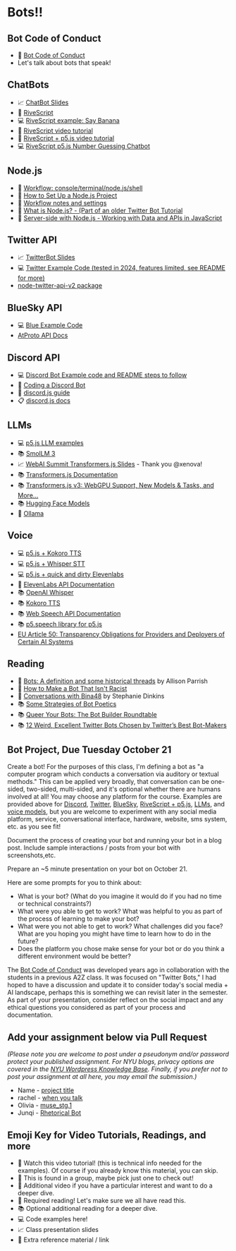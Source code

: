 # Bots!!

## Bot Code of Conduct

- 🌈 [Bot Code of Conduct](https://github.com/Programming-from-A-to-Z/Bot-Code-of-Conduct)
- Let's talk about bots that speak!

## ChatBots

- 📈 [ChatBot Slides](https://docs.google.com/presentation/d/1v643tW0c6bHn8fDfh2C2ouL5IVqnpqqKBq8QBI8X-zg/edit?usp=sharing)
- 🔗 [RiveScript](https://www.rivescript.com/)
- 💻 [RiveScript example: Say Banana](https://editor.p5js.org/a2zitp/sketches/wMo5oiyVe)
- 🚨 [RiveScript video tutorial](https://www.youtube.com/watch?v=wf8w1BJb9Xc)
- 🍿 [RiveScript + p5.js video tutorial](https://www.youtube.com/watch?v=zGe1m_bLOFk)
- 💻 [RiveScript p5.js Number Guessing Chatbot](https://editor.p5js.org/a2zitp/sketches/xgwLaXYvm)

## Node.js

- 🚨 [Workflow: console/terminal/node.js/shell](https://youtu.be/46WOuOrMwTQ)
- 🚨 [How to Set Up a Node.js Project](https://youtu.be/wM3TEvQn2hw)
- 📝 [Workflow notes and settings](https://github.com/CodingTrain/Discord-Bot-Examples/wiki/Workflow:-Terminal,-Shell,-Node,-VSCode)
- 🍿 [What is Node.js? - (Part of an older Twitter Bot Tutorial](https://youtu.be/RF5_MPSNAtU)
- 🍿 [Server-side with Node.js - Working with Data and APIs in JavaScript](https://youtu.be/wxbQP1LMZsw?list=PLRqwX-V7Uu6YxDKpFzf_2D84p0cyk4T7X)

## Twitter API

- 📈 [TwitterBot Slides](https://docs.google.com/presentation/d/1ar78vNdfH5H8rlhVk9LJTvnbG1W8VGX9m77qv2hPW24/edit?usp=sharing)
- 💻 [Twitter Example Code (tested in 2024, features limited, see README for more)](https://github.com/Programming-from-A-to-Z/Twitter-Bots-Maybe)
- [node-twitter-api-v2 package](https://github.com/PLhery/node-twitter-api-v2)

## BlueSky API

- 💻 [Blue Example Code](https://github.com/Programming-from-A-to-Z/Blue-Sky-Bots)
- [AtProto API Docs](https://github.com/bluesky-social/atproto/blob/main/packages/api/README.md)

## Discord API

- 💻 [Discord Bot Example code and README steps to follow](https://github.com/Programming-from-A-to-Z/Discord-Bot-Examples)
- 🚨 [Coding a Discord Bot](https://youtu.be/AvQcTjB3gPg)
- 📕 [discord.js guide](https://discordjs.guide/)
- 📋 [discord.js docs](https://discord.js.org/docs/packages/discord.js)

## LLMs

- 💻 [p5.js LLM examples](https://editor.p5js.org/a2zitp/collections/Y1oZ1As1s)
- 📚 [SmolLM 3](https://github.com/huggingface/smollm)
- 📈 [WebAI Summit Transformers.js Slides](https://docs.google.com/presentation/d/1FTKmN9ZWyrBjQyp6-osPyvLzKiXqjqCSZvb0-FIqme0/edit?usp=sharing) - Thank you @xenova!
- 📚 [Transformers.js Documentation](https://huggingface.co/docs/transformers.js/)
- 📚 [Transformers.js v3: WebGPU Support, New Models & Tasks, and More…](https://huggingface.co/blog/transformersjs-v3)
- 📚 [Hugging Face Models](https://huggingface.co/models?pipeline_tag=text-generation&library=transformers.js&sort=trending)
- 🔗 [Ollama](https://ollama.com/)

## Voice

- 💻 [p5.js + Kokoro TTS](https://editor.p5js.org/a2zitp/sketches/2uix6-9bH)
- 💻 [p5.js + Whisper STT](https://editor.p5js.org/a2zitp/sketches/lgxC84u-B)
- 💻 [p5.js + quick and dirty Elevenlabs](https://editor.p5js.org/a2zitp/sketches/xj7G62idd)
- 🔗 [ElevenLabs API Documentation](https://docs.elevenlabs.io/)
- 📚 [OpenAI Whisper](https://openai.com/research/whisper)
- 📚 [Kokoro TTS](https://github.com/nazdridoy/kokoro-tts)
- 📚 [Web Speech API Documentation](https://developer.mozilla.org/en-US/docs/Web/API/Web_Speech_API)
- 📚 [p5.speech library for p5.js](https://idmnyu.github.io/p5.js-speech/)
- [EU Article 50: Transparency Obligations for Providers and Deployers of Certain AI Systems](https://artificialintelligenceact.eu/article/50/)

## Reading

- 📕 [Bots: A definition and some historical threads](https://medium.com/datasociety-points/bots-a-definition-and-some-historical-threads-47738c8ab1ce) by Allison Parrish
- 📕 [How to Make a Bot That Isn't Racist](https://www.vice.com/en/article/mg7g3y/how-to-make-a-not-racist-bot)
- 📕 [Conversations with Bina48](https://www.stephaniedinkins.com/conversations-with-bina48.html) by Stephanie Dinkins
- 📚 [Some Strategies of Bot Poetics](https://harrygiles.org/2016/04/06/some-strategies-of-bot-poetics/)
- 📚 [Queer Your Bots: The Bot Builder Roundtable](http://www.autostraddle.com/queer-your-bots-the-bot-builder-roundtable-333806/)
- 📚 [12 Weird, Excellent Twitter Bots Chosen by Twitter’s Best Bot-Makers](http://nymag.com/following/2015/11/12-weirdest-funniest-smartest-twitter-bots.html)

## Bot Project, Due Tuesday October 21

Create a bot! For the purposes of this class, I'm defining a bot as "a computer program which conducts a conversation via auditory or textual methods." This can be applied very broadly, that conversation can be one-sided, two-sided, multi-sided, and it's optional whether there are humans involved at all! You may choose any platform for the course. Examples are provided above for [Discord](#discord-api), [Twitter](#twitter-api), [BlueSky](#bluesky-api), [RiveScript + p5.js](#chatbots), [LLMs](#llms), and [voice models](#voice), but you are welcome to experiment with any social media platform, service, conversational interface, hardware, website, sms system, etc. as you see fit!

Document the process of creating your bot and running your bot in a blog post. Include sample interactions / posts from your bot with screenshots,etc.

Prepare an ~5 minute presentation on your bot on October 21.

Here are some prompts for you to think about:

- What is your bot? (What do you imagine it would do if you had no time or technical constraints?)
- What were you able to get to work? What was helpful to you as part of the process of learning to make your bot?
- What were you not able to get to work? What challenges did you face? What are you hoping you might have time to learn how to do in the future?
- Does the platform you chose make sense for your bot or do you think a different environment would be better?

The [Bot Code of Conduct](https://github.com/Programming-from-A-to-Z/Bot-Code-of-Conduct/blob/main/README.md) was developed years ago in collaboration with the students in a previous A2Z class. It was focused on "Twitter Bots," I had hoped to have a discussion and update it to consider today's social media + AI landscape, perhaps this is something we can revisit later in the semester. As part of your presentation, consider reflect on the social impact and any ethical questions you considered as part of your process and documentation.

## Add your assignment below via Pull Request

_(Please note you are welcome to post under a pseudonym and/or password protect your published assignment. For NYU blogs, privacy options are covered in the [NYU Wordpress Knowledge Base](https://wp.nyu.edu/knowledge/). Finally, if you prefer not to post your assignment at all here, you may email the submission.)_

- Name - [project title](url)
- rachel - [when you talk](https://rachel-shin-itp.notion.site/week-5-267d9b4cf2a680bb98e1f4e7b3260aca?source=copy_link)
- Olivia - [muse_stg.1](https://www.notion.so/CompText-5-Bots-Muse-pt-1-284d586d7a8d807abb35f3d0b25fbbc6?source=copy_link)
- Junqi - [Rhetorical Bot](https://jaceylynn.github.io/w5_rivescript_chatbot/)

## Emoji Key for Video Tutorials, Readings, and more

- 🚨 Watch this video tutorial! (this is technical info needed for the examples). Of course if you already know this material, you can skip.
- 🔢 This is found in a group, maybe pick just one to check out!
- 🍿 Additional video if you have a particular interest and want to do a deeper dive.
- 📕 Required reading! Let's make sure we all have read this.
- 📚 Optional additional reading for a deeper dive.
- 💻 Code examples here!
- 📈 Class presentation slides
- 🔗 Extra reference material / link
